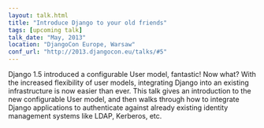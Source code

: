 ```yaml
---
layout: talk.html
title: "Introduce Django to your old friends"
tags: [upcoming talk]
talk_date: "May, 2013"
location: "DjangoCon Europe, Warsaw"
conf_url: "http://2013.djangocon.eu/talks/#5"
---
```


Django 1.5 introduced a configurable User model, fantastic! Now what? With the increased flexibility of user models, integrating Django into an existing infrastructure is now easier than ever. This talk gives an introduction to the new configurable User model, and then walks through how to integrate Django applications to authenticate against already existing identity management systems like LDAP, Kerberos, etc.